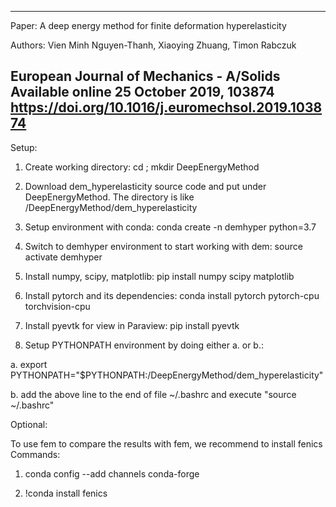 --------------------------------------------------------------------
Paper: 
A deep energy method for finite deformation hyperelasticity

Authors: Vien Minh Nguyen-Thanh, Xiaoying Zhuang, Timon Rabczuk

European Journal of Mechanics - A/Solids
Available online 25 October 2019, 103874
https://doi.org/10.1016/j.euromechsol.2019.103874
--------------------------------------------------------------------
Setup:
1. Create working directory: cd <workingdir>; mkdir DeepEnergyMethod

2. Download dem_hyperelasticity source code and put under DeepEnergyMethod.
The directory is like <workingdir>/DeepEnergyMethod/dem_hyperelasticity

3. Setup environment with conda: conda create -n demhyper python=3.7

4. Switch to demhyper environment to start working with dem: source activate demhyper

5. Install numpy, scipy, matplotlib: pip install numpy scipy matplotlib

6. Install pytorch and its dependencies: conda install pytorch pytorch-cpu torchvision-cpu

7. Install pyevtk for view in Paraview: pip install pyevtk

8. Setup PYTHONPATH environment by doing either a. or b.: 

a. export PYTHONPATH="$PYTHONPATH:<workingdir>/DeepEnergyMethod/dem_hyperelasticity"
  
b. add the above line to the end of file ~/.bashrc and execute "source ~/.bashrc"

Optional:

To use fem to compare the results with fem, we recommend to install fenics
Commands:
1. conda config --add channels conda-forge

2. !conda install fenics
